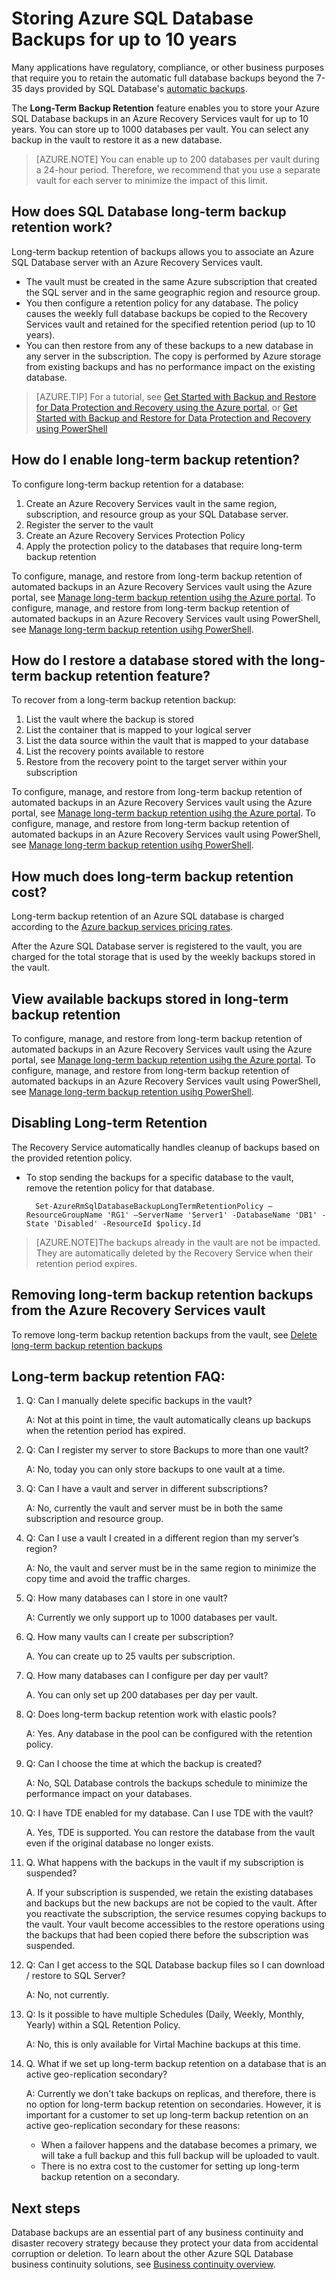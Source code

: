 ﻿<properties
    pageTitle="Storing Azure SQL Database Backups for up to 10 years | Azure"
    description="Learn how Azure SQL Database supports storing backups for up to 10 years."
    keywords=""
    services="sql-database"
    documentationcenter=""
    author="anosov1960"
    manager="jhubbard"
    editor="" />
<tags
    ms.assetid="66fdb8b8-5903-4d3a-802e-af08d204566e"
    ms.service="sql-database"
    ms.custom="business continuity"
    ms.devlang="NA"
    ms.topic="article"
    ms.tgt_pltfrm="NA"
    ms.workload="NA"
    ms.date="12/22/2016"
    wacn.date=""
    ms.author="sashan" />

# Storing Azure SQL Database Backups for up to 10 years
Many applications have regulatory, compliance, or other business purposes that require you to retain the automatic full database backups beyond the 7-35 days provided by SQL Database's [automatic backups](/documentation/articles/sql-database-automated-backups/).

The **Long-Term Backup Retention** feature enables you to store your Azure SQL Database backups in an Azure Recovery Services vault for up to 10 years. You can store up to 1000 databases per vault. You can select any backup in the vault to restore it as a new database.

> [AZURE.NOTE] You can enable up to 200 databases per vault during a 24-hour period. Therefore, we recommend that you use a separate vault for each server to minimize the impact of this limit. 


## How does SQL Database long-term backup retention work?

Long-term backup retention of backups allows you to associate an Azure SQL Database server with an Azure Recovery Services vault. 

* The vault must be created in the same Azure subscription that created the SQL server and in the same geographic region and resource group. 
* You then configure a retention policy for any database. The policy causes the weekly full database backups be copied to the Recovery Services vault and retained for the specified retention period (up to 10 years). 
* You can then restore from any of these backups to a new database in any server in the subscription. The copy is performed by Azure storage from existing backups and has no performance impact on the existing database.


> [AZURE.TIP]
> For a tutorial, see [Get Started with Backup and Restore for Data Protection and Recovery using the Azure portal](/documentation/articles/sql-database-get-started-backup-recovery/), or [Get Started with Backup and Restore for Data Protection and Recovery using PowerShell](/documentation/articles/sql-database-get-started-backup-recovery-powershell/)

## How do I enable long-term backup retention?

To configure long-term backup retention for a database:

1. Create an Azure Recovery Services vault in the same region, subscription, and resource group as your SQL Database server. 
2. Register the server to the vault
3. Create an Azure Recovery Services Protection Policy
4. Apply the protection policy to the databases that require long-term backup retention

To configure, manage, and restore from long-term backup retention of automated backups in an Azure Recovery Services vault using the Azure portal, see [Manage long-term backup retention usihg the Azure portal](/documentation/articles/sql-database-manage-long-term-backup-retention-portal/). To configure, manage, and restore from long-term backup retention of automated backups in an Azure Recovery Services vault using PowerShell, see [Manage long-term backup retention usihg PowerShell](/documentation/articles/sql-database-manage-long-term-backup-retention-powershell/).

## How do I restore a database stored with the long-term backup retention feature?

To recover from a long-term backup retention backup:

1. List the vault where the backup is stored
2. List the container that is mapped to your logical server
3. List the data source within the vault that is mapped to your database
4. List the recovery points available to restore
5. Restore from the recovery point to the target server within your subscription

To configure, manage, and restore from long-term backup retention of automated backups in an Azure Recovery Services vault using the Azure portal, see [Manage long-term backup retention usihg the Azure portal](/documentation/articles/sql-database-manage-long-term-backup-retention-portal/). To configure, manage, and restore from long-term backup retention of automated backups in an Azure Recovery Services vault using PowerShell, see [Manage long-term backup retention usihg PowerShell](/documentation/articles/sql-database-manage-long-term-backup-retention-powershell/).

## How much does long-term backup retention cost?

Long-term backup retention of an Azure SQL database is charged according to the [Azure backup services pricing rates](/pricing/details/back-up/).

After the Azure SQL Database server is registered to the vault, you are charged for the total storage that is used by the weekly backups stored in the vault.

## View available backups stored in long-term backup retention

To configure, manage, and restore from long-term backup retention of automated backups in an Azure Recovery Services vault using the Azure portal, see [Manage long-term backup retention usihg the Azure portal](/documentation/articles/sql-database-manage-long-term-backup-retention-portal/). To configure, manage, and restore from long-term backup retention of automated backups in an Azure Recovery Services vault using PowerShell, see [Manage long-term backup retention usihg PowerShell](/documentation/articles/sql-database-manage-long-term-backup-retention-powershell/).


## Disabling Long-term Retention

The Recovery Service automatically handles cleanup of backups based on the provided retention policy. 

* To stop sending the backups for a specific database to the vault, remove the retention policy for that database.
  

    	Set-AzureRmSqlDatabaseBackupLongTermRetentionPolicy –ResourceGroupName 'RG1' –ServerName 'Server1' -DatabaseName 'DB1' -State 'Disabled' -ResourceId $policy.Id


> [AZURE.NOTE]The backups already in the vault are not be impacted. They are automatically deleted by the Recovery Service when their retention period expires.


## Removing long-term backup retention backups from the Azure Recovery Services vault

To remove long-term backup retention backups from the vault, see [Delete long-term backup retention backups](/documentation/articles/sql-database-manage-long-term-backup-retention-powershell/)

## Long-term backup retention FAQ:

1. Q: Can I manually delete specific backups in the vault?

    A: Not at this point in time, the vault automatically cleans up backups when the retention period has expired.
2. Q: Can I register my server to store Backups to more than one vault?

    A: No, today you can only store backups to one vault at a time.
3. Q: Can I have a vault and server in different subscriptions?

    A: No, currently the vault and server must be in both the same subscription and resource group.
4. Q: Can I use a vault I created in a different region than my server’s region?

    A: No, the vault and server must be in the same region to minimize the copy time and avoid the traffic charges.
5. Q: How many databases can I store in one vault?

    A: Currently we only support up to 1000 databases per vault. 
6. Q. How many vaults can I create per subscription?

    A. You can create up to 25 vaults per subscription.
7. Q. How many databases can I configure per day per vault?

    A. You can only set up 200 databases per day per vault.
8. Q: Does long-term backup retention work with elastic pools?

    A: Yes. Any database in the pool can be configured with the retention policy.
9. Q: Can I choose the time at which the backup is created?

    A: No, SQL Database controls the backups schedule to minimize the performance impact on your databases.
10. Q: I have TDE enabled for my database. Can I use TDE with the vault? 

    A. Yes, TDE is supported. You can restore the database from the vault even if the original database no longer exists.
11. Q. What happens with the backups in the vault if my subscription is suspended? 

    A. If your subscription is suspended, we retain the existing databases and backups but the new backups are not be copied to the vault. After you reactivate the subscription, the service resumes copying backups to the vault. Your vault become accessibles to the restore operations using the backups that had been copied there before the subscription was suspended. 
12. Q: Can I get access to the SQL Database backup files so I can download / restore to SQL Server?

    A: No, not currently.
13. Q: Is it possible to have multiple Schedules (Daily, Weekly, Monthly, Yearly) within a SQL Retention Policy.

    A: No, this is only available for Virtal Machine backups at this time.
14. Q. What if we set up long-term backup retention on a database that is an active geo-replication secondary?

    A: Currently we don't take backups on replicas, and therefore, there is no option for long-term backup retention on secondaries. However, it is important for a customer to set up long-term backup retention on an active geo-replication secondary for these reasons:
    - When a failover happens and the database becomes a primary, we will take a full backup and this full backup will be uploaded to vault.
    - There is no extra cost to the customer for setting up long-term backup retention on a secondary.



## Next steps
Database backups are an essential part of any business continuity and disaster recovery strategy because they protect your data from accidental corruption or deletion. To learn about the other Azure SQL Database business continuity solutions, see [Business continuity overview](/documentation/articles/sql-database-business-continuity/).

